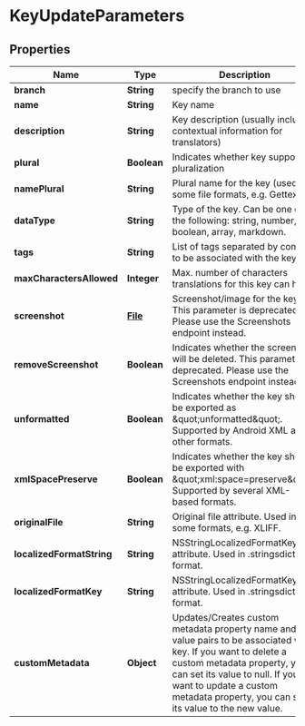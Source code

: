 

# KeyUpdateParameters

## Properties

Name | Type | Description | Notes
------------ | ------------- | ------------- | -------------
**branch** | **String** | specify the branch to use |  [optional]
**name** | **String** | Key name |  [optional]
**description** | **String** | Key description (usually includes contextual information for translators) |  [optional]
**plural** | **Boolean** | Indicates whether key supports pluralization |  [optional]
**namePlural** | **String** | Plural name for the key (used in some file formats, e.g. Gettext) |  [optional]
**dataType** | **String** | Type of the key. Can be one of the following: string, number, boolean, array, markdown. |  [optional]
**tags** | **String** | List of tags separated by comma to be associated with the key. |  [optional]
**maxCharactersAllowed** | **Integer** | Max. number of characters translations for this key can have. |  [optional]
**screenshot** | [**File**](File.md) | Screenshot/image for the key. This parameter is deprecated. Please use the Screenshots endpoint instead. |  [optional]
**removeScreenshot** | **Boolean** | Indicates whether the screenshot will be deleted. This parameter is deprecated. Please use the Screenshots endpoint instead. |  [optional]
**unformatted** | **Boolean** | Indicates whether the key should be exported as \&quot;unformatted\&quot;. Supported by Android XML and other formats. |  [optional]
**xmlSpacePreserve** | **Boolean** | Indicates whether the key should be exported with \&quot;xml:space&#x3D;preserve\&quot;. Supported by several XML-based formats. |  [optional]
**originalFile** | **String** | Original file attribute. Used in some formats, e.g. XLIFF. |  [optional]
**localizedFormatString** | **String** | NSStringLocalizedFormatKey attribute. Used in .stringsdict format. |  [optional]
**localizedFormatKey** | **String** | NSStringLocalizedFormatKey attribute. Used in .stringsdict format. |  [optional]
**customMetadata** | **Object** | Updates/Creates custom metadata property name and value pairs to be associated with key. If you want to delete a custom metadata property, you can set its value to null. If you want to update a custom metadata property, you can set its value to the new value. |  [optional]



